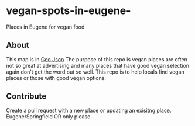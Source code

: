 # vegan-spots-in-eugene-
Places in Eugene for vegan food

## About
This map is in [Geo Json](http://geojson.org/)
The purpose of this repo is vegan places are often not so great at advertising and many places that have good vegan selection again don't get the word out so well. This repo is to help locals find vegan places or those with good vegan options.


## Contribute

Create a pull request with a new place or updating an exisitng place. Eugene/Springfield OR only please.
